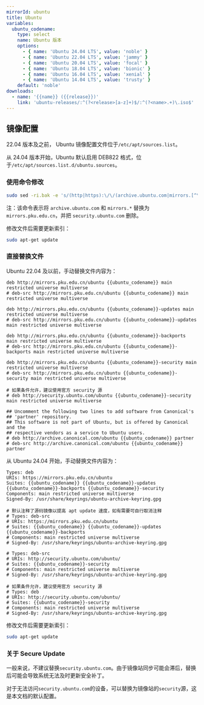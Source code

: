 ```yaml
---
mirrorId: ubuntu
title: Ubuntu
variables:
  ubuntu_codename:
    type: select
    name: Ubuntu 版本
    options:
      - { name: 'Ubuntu 24.04 LTS', value: 'noble' }
      - { name: 'Ubuntu 22.04 LTS', value: 'jammy' }
      - { name: 'Ubuntu 20.04 LTS', value: 'focal' }
      - { name: 'Ubuntu 18.04 LTS', value: 'bionic' }
      - { name: 'Ubuntu 16.04 LTS', value: 'xenial' }
      - { name: 'Ubuntu 14.04 LTS', value: 'trusty' }
    default: 'noble'
downloads:
  - name: '{{name}} ({{release}})'
    link: 'ubuntu-releases/:^(?<release>[a-z]+)$/:^(?<name>.+)\.iso$'
---
```


## 镜像配置

22.04 版本及之前， Ubuntu 镜像配置文件位于`/etc/apt/sources.list`。

从 24.04 版本开始，Ubuntu 默认启用 DEB822 格式，位于`/etc/apt/sources.list.d/ubuntu.sources`。

### 使用命令修改

```bash
sudo sed -ri.bak -e 's/(http|https):\/\/(archive.ubuntu.com|mirrors.[^\/]*?)\/ubuntu/\1:\/\/mirrors.pku.edu.cn\/ubuntu/g' -e '/security.ubuntu.com\/ubuntu/d' /etc/apt/sources.list /etc/apt/sources.list.d/ubuntu.sources
```

注：该命令表示将 `archive.ubuntu.com` 和 `mirrors.*` 替换为 `mirrors.pku.edu.cn`，并把 `security.ubuntu.com` 删除。

修改文件后需要更新索引：

```bash
sudo apt-get update
```

### 直接替换文件

Ubuntu 22.04 及以前，手动替换文件内容为：

```unix-conf
deb http://mirrors.pku.edu.cn/ubuntu {{ubuntu_codename}} main restricted universe multiverse
# deb-src http://mirrors.pku.edu.cn/ubuntu {{ubuntu_codename}} main restricted universe multiverse

deb http://mirrors.pku.edu.cn/ubuntu {{ubuntu_codename}}-updates main restricted universe multiverse
# deb-src http://mirrors.pku.edu.cn/ubuntu {{ubuntu_codename}}-updates main restricted universe multiverse

deb http://mirrors.pku.edu.cn/ubuntu {{ubuntu_codename}}-backports main restricted universe multiverse
# deb-src http://mirrors.pku.edu.cn/ubuntu {{ubuntu_codename}}-backports main restricted universe multiverse

deb http://mirrors.pku.edu.cn/ubuntu {{ubuntu_codename}}-security main restricted universe multiverse
# deb-src http://mirrors.pku.edu.cn/ubuntu {{ubuntu_codename}}-security main restricted universe multiverse

# 如果条件允许，建议使用官方 security 源
# deb http://security.ubuntu.com/ubuntu {{ubuntu_codename}}-security main restricted universe multiverse

## Uncomment the following two lines to add software from Canonical's
## 'partner' repository.
## This software is not part of Ubuntu, but is offered by Canonical and the
## respective vendors as a service to Ubuntu users.
# deb http://archive.canonical.com/ubuntu {{ubuntu_codename}} partner
# deb-src http://archive.canonical.com/ubuntu {{ubuntu_codename}} partner
```

从 Ubuntu 24.04 开始，手动替换文件内容为：

```unix-conf
Types: deb
URIs: https://mirrors.pku.edu.cn/ubuntu
Suites: {{ubuntu_codename}} {{ubuntu_codename}}-updates {{ubuntu_codename}}-backports {{ubuntu_codename}}-security
Components: main restricted universe multiverse
Signed-By: /usr/share/keyrings/ubuntu-archive-keyring.gpg

# 默认注释了源码镜像以提高 apt update 速度，如有需要可自行取消注释
# Types: deb-src
# URIs: https://mirrors.pku.edu.cn/ubuntu
# Suites: {{ubuntu_codename}} {{ubuntu_codename}}-updates {{ubuntu_codename}}-backports
# Components: main restricted universe multiverse
# Signed-By: /usr/share/keyrings/ubuntu-archive-keyring.gpg

# Types: deb-src
# URIs: http://security.ubuntu.com/ubuntu/
# Suites: {{ubuntu_codename}}-security
# Components: main restricted universe multiverse
# Signed-By: /usr/share/keyrings/ubuntu-archive-keyring.gpg

# 如果条件允许，建议使用官方 security 源
# Types: deb
# URIs: http://security.ubuntu.com/ubuntu/
# Suites: {{ubuntu_codename}}-security
# Components: main restricted universe multiverse
# Signed-By: /usr/share/keyrings/ubuntu-archive-keyring.gpg
```

修改文件后需要更新索引：

```bash
sudo apt-get update
```

### 关于 Secure Update

一般来说，不建议替换`security.ubuntu.com`。由于镜像站同步可能会滞后，替换后可能会导致系统无法及时更新安全补丁。

对于无法访问`security.ubuntu.com`的设备，可以替换为镜像站的`security`源，这是本文档的默认配置。
